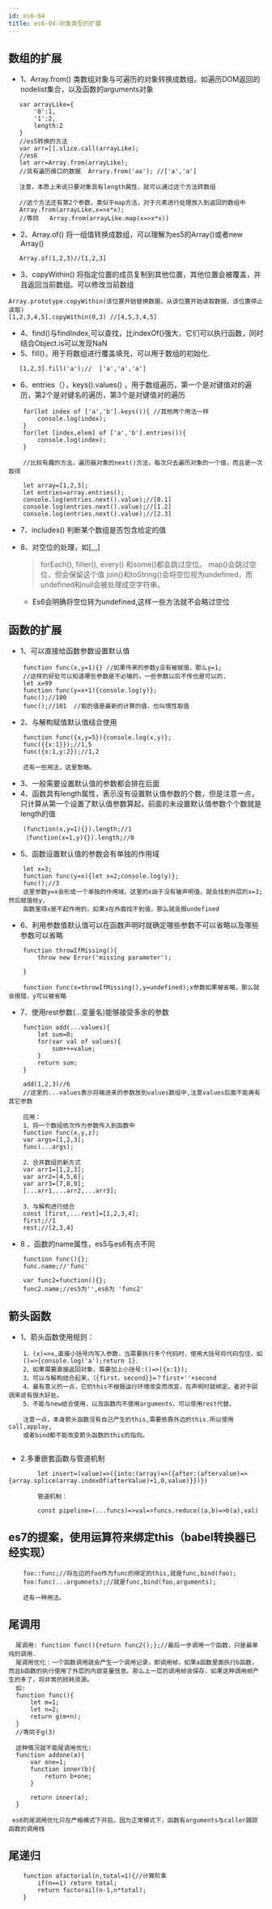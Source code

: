 ```yaml
---
id: es6-04
title: es6-04-对象类型的扩展
---
```


## 数组的扩展
+ 1、Array.from()  类数组对象与可遍历的对象转换成数组。如遍历DOM返回的nodelist集合，以及函数的arguments对象
```
   var arrayLike={
       '0':1,
       '1':2,
       length:2
   }
   //es5转换的方法
   var arr=[].slice.call(arrayLike);
   //es6
   let arr=Array.from(arrayLike);
   //具有遍历接口的数据  Arrary.from('aa'); //['a','a']
   
   注意，本质上来说只要对象具有length属性，就可以通过这个方法转数组
   
   //这个方法还有第2个参数，类似于map方法，对于元素进行处理放入到返回的数组中
   Array.from(arrayLike,x=>x*x);
   //等同   Array.from(arrayLike.map(x=>x*x))
```

+ 2、Array.of()  将一组值转换成数组，可以理解为es5的Array()或者new Array()
```
   Array.of(1,2,3)//[1,2,3]
```

+ 3、copyWithin() 将指定位置的成员复制到其他位置，其他位置会被覆盖，并且返回当前数组。可以修改当前数组
```
Array.prototype.copyWithin(该位置开始替换数据，从该位置开始读取数据，该位置停止读取)
[1,2,3,4,5].copyWithin(0,3) //[4,5,3,4,5]
```

+ 4、find()与findIndex,可以查找，比indexOf()强大，它们可以执行函数，同时结合Object.is可以发现NaN
+ 5、fill()，用于将数组进行覆盖填充，可以用于数组的初始化.
```
   [1,2,3].fill('a');//  ['a','a','a']
```

+ 6、entries（），keys().values()  ，用于数组遍历，第一个是对键值对的遍历，第2个是对键名的遍历，第3个是对键值对的遍历
```
    for(let index of ['a','b'].keys()){ //其他两个用法一样
        console.log(index);
    }
    for(let [index,elem] of ['a','b'].entries()){ 
        console.log(index);
    }
    
    //比较有趣的方法，遍历器对象的next()方法，每次只去遍历对象的一个值，而且是一次取得
    
    let array=[1,2,3];
    let entries=array.entries();
    console.log(entries.next().value);//[0.1]
    console.log(entries.next().value);//[1.2]
    console.log(entries.next().value);//[2.3]
```

+ 7、includes()   判断某个数组是否包含给定的值
+ 8、对空位的处理，如[,,,]
  >  forEach(), filter(), every() 和some()都会跳过空位。
map()会跳过空位，但会保留这个值
join()和toString()会将空位视为undefined，而undefined和null会被处理成空字符串。

  + Es6会明确将空位转为undefined,这样一些方法就不会略过空位


## 函数的扩展
+ 1、可以直接给函数参数设置默认值
```
    function func(x,y=1){} //如果传来的参数y没有被赋值，那么y=1;
    //这样的好处可以知道哪些参数是不必输的，一些参数以后不传也是可以的.
    let x=99
    function func(y=x+1){console.log(y)};
    func();//100
    func();//101  //取的值是最新的计算的值，也叫惰性取值
```

+ 2、与解构赋值默认值结合使用
```
    function func({x,y=5}){console.log(x,y)};
    func({{x:1}});//1,5
    func({x:1,y:2});//1,2
    
    还有一些用法，这里暂略。
```

+ 3、一般需要设置默认值的参数都会排在后面
+ 4、函数具有length属性，表示没有设置默认值参数的个数，但是注意一点，只计算从第一个设置了默认值参数算起，前面的未设置默认值参数个个数就是length的值
```
    (function(x,y=1){}).length;//1
    （function(x=1,y){}).length;//0
```
+ 5、函数设置默认值的参数会有单独的作用域
```
    let x=3;
    function func(y=x){let x=2;console.log(y)};
    func();//3
    这里参数y=x会形成一个单独的作用域，这里的x由于没有被声明值，就会找到外层的x=3;然后赋值给y,
    函数里得x是不起作用的，如果x在外面找不到值，那么就会报undefined
```

+ 6、利用参数值默认值可以在函数声明时就确定哪些参数不可以省略以及哪些参数可以省略
```
    function throwIfMissing(){
        throw new Error('missing parameter');
        
    }
    
    function func(x=throwIfMissing(),y=undefined);x参数如果被省略，那么就会报错，y可以被省略
```

+ 7、使用rest参数(...变量名)能够接受多余的参数
```
    function add(...values){
        let sum=0;
        for(var val of values){
            sum++=value;
        }
        return sum;
    }
    
    add(1,2,3)//6
    //这里的...values表示将输进来的参数放到values数组中,注意values后面不能再有其它参数
    
    应用：
    1、将一个数组依次作为参数传入到函数中
    function func(x,y,z);
    var args=[1,2,3];
    func(...args);
    
    2、合并数组的新方式
    var arr1=[1,2,3];
    var arr2=[4,5,6];
    var arr3=[7,8,9];
    [...arr1,...arr2,...arr3];
    
    3、与解构进行结合
    const [first,...rest]=[1,2,3,4];
    first;//1
    rest;//[2,3,4]
```

+ 8 、函数的name属性，es5与es6有点不同
```
    function func(){};
    func.name;//'func'
    
    var func2=function(){};
    func2.name;//es5为'',es6为 'func2'
```

## 箭头函数
+ 1、箭头函数使用规则：
```
    1、(x)=>x,直接小括号内写入参数，当需要执行多个代码时，使用大括号将代码包住，如
    ()=>{console.log('a');return 1}.
    2、如果需要直接返回对象，需要加上小括号:()=>({x:1});
    3、可以与解构结合起来，（{first，second}}=？first+''+second
    4、最有意义的一点，它的this不根据运行环境改变而改变，在声明时就绑定。者对于回调来说有很大好处。
    5、不能与new结合使用，以及函数内不使用arguments，可以使用rest代替。
    
    注意一点，本身箭头函数没有自己产生的this,需要依靠外边的this.所以使用call,applay,
    或者bind都不能改变箭头函数的this的指向。
    
```
+ 2.多重嵌套函数与管道机制
```
        let insert=(value)=>({into:(array)=>({after:(aftervalue)=>{array.splice(array.indexOf(afterValue)+1,0,value)}})})
        
        管道机制：
        
        const pipeline=(...funcs)=>val=>funcs.reduce((a,b)=>b(a),val)
```


## es7的提案，使用运算符来绑定this（babel转换器已经实现）
```
    foo::func;//将左边的foo作为func的绑定的this,就是func,bind(foo);
    foo:func(...argumnets);//就是func,bind(foo,arguments);
    
    还有一种用法。
```

## 尾调用
```
  尾调用: function func(){return func2();};//最后一步调用一个函数，只是最单纯的调用.
  尾调用优化：一个函数调用就会产生一个调用记录，即调用帧，如果a函数里面执行b函数，而且b函数的执行使用了外层的内部变量信息。那么上一层的调用帧会保存，如果这种调用帧产生的多了，将非常的损耗资源。
  如:
  function func(){
      let m=1;
      let n=2;
      return g(m+n);
  }
  //等同于g(3)
  
  这种情况就不能尾调用优化:
  function addone(a){
      var one=1;
      function inner(b){
          return b+one;
      }
      
      return inner(a);
  }
 
 es6的尾调用优化只在严格模式下开启。因为正常模式下，函数有arguments与caller跟踪函数的调用栈
```

## 尾递归
```
    function afactorial(n,total=1){//计算阶乘
        if(n==1) return total;
        return factorail(n-1,n*total);
    }
```